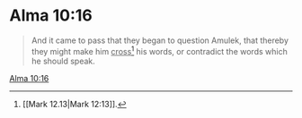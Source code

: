 # Alma 10:16

> And it came to pass that they began to question Amulek, that thereby they might make him <u>cross</u>[^a] his words, or contradict the words which he should speak.

[Alma 10:16](https://www.churchofjesuschrist.org/study/scriptures/bofm/alma/10?lang=eng&id=p16#p16)


[^a]: [[Mark 12.13|Mark 12:13]].  
